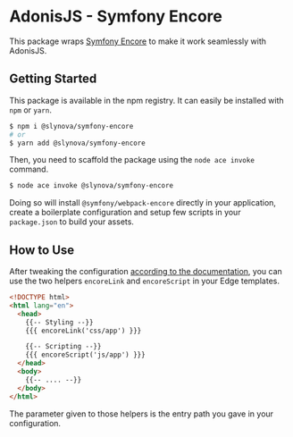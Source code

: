# AdonisJS - Symfony Encore

This package wraps [Symfony Encore](https://symfony.com/doc/current/frontend.html) to make it work seamlessly with AdonisJS.

## Getting Started

This package is available in the npm registry. It can easily be installed with `npm` or `yarn`.

```bash
$ npm i @slynova/symfony-encore
# or
$ yarn add @slynova/symfony-encore
```

Then, you need to scaffold the package using the `node ace invoke` command.

```bash
$ node ace invoke @slynova/symfony-encore
```

Doing so will install `@symfony/webpack-encore` directly in your application, create a boilerplate configuration and setup few scripts in your `package.json` to build your assets.

## How to Use

After tweaking the configuration [according to the documentation](https://symfony.com/doc/current/frontend.html), you can use the two helpers `encoreLink` and `encoreScript` in your Edge templates.

```html
<!DOCTYPE html>
<html lang="en">
  <head>
    {{-- Styling --}}
    {{{ encoreLink('css/app') }}}

    {{-- Scripting --}}
    {{{ encoreScript('js/app') }}}
  </head>
  <body>
    {{-- .... --}}
  </body>
</html>
```

The parameter given to those helpers is the entry path you gave in your configuration.
